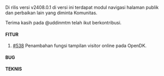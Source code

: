 Di rilis versi v2408.0.1 di versi ini terdapat modul navigasi halaman publik dan perbaikan lain yang diminta Komunitas.

Terima kasih pada @uddinmtm telah ikut berkontribusi.

#### FITUR

1. [#538](https://github.com/OpenSID/OpenDK/issues/538) Penambahan fungsi tampilan visitor online pada OpenDK.

#### BUG
 

#### TEKNIS

